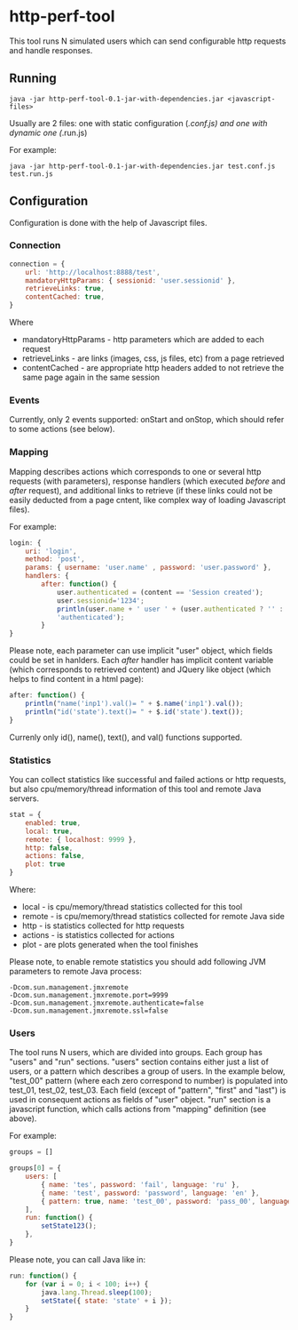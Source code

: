 http-perf-tool
==============

This tool runs N simulated users which can send configurable http requests and
handle responses.

Running
-------

```
java -jar http-perf-tool-0.1-jar-with-dependencies.jar <javascript-files>
```

Usually <javascript-files> are 2 files: one with static configuration
(*.conf.js) and one with dynamic one (*.run.js)

For example:

```
java -jar http-perf-tool-0.1-jar-with-dependencies.jar test.conf.js test.run.js
```


Configuration
-------------

Configuration is done with the help of Javascript files.

### Connection

```javascript
connection = {
    url: 'http://localhost:8888/test',
    mandatoryHttpParams: { sessionid: 'user.sessionid' },
    retrieveLinks: true,
    contentCached: true,
}
```

Where
-   mandatoryHttpParams - http parameters which are added to each request
-   retrieveLinks - are links (images, css, js files, etc) from a page retrieved
-   contentCached - are appropriate http headers added to not retrieve the same
    page again in the same session

### Events

Currently, only 2 events supported: onStart and onStop, which should refer to
some actions (see below).

### Mapping

Mapping describes actions which corresponds to one or several http requests
(with parameters), response handlers (which executed *before* and *after*
request), and additional links to retrieve (if these links could not be easily
deducted from a page cntent, like complex way of loading Javascript files).

For example:

```javascript
login: {
    uri: 'login',
    method: 'post',
    params: { username: 'user.name' , password: 'user.password' },
    handlers: {
        after: function() {
            user.authenticated = (content == 'Session created');
            user.sessionid='1234';
            println(user.name + ' user ' + (user.authenticated ? '' : 'not ') +
            'authenticated');
        }
}
```

Please note, each parameter can use implicit "user" object, which fields could
be set in hanlders. Each *after* handler has implicit content variable (which
corresponds to retrieved content) and JQuery like object (which helps to find
content in a html page):

```javascript
after: function() {
	println("name('inp1').val()= " + $.name('inp1').val());
	println("id('state').text()= " + $.id('state').text());
}
```

Currenly only id(), name(), text(), and val() functions supported.

### Statistics

You can collect statistics like successful and failed actions or http requests,
but also cpu/memory/thread information of this tool and remote Java servers.

```javascript
stat = {
    enabled: true,
    local: true,
    remote: { localhost: 9999 },
    http: false,
    actions: false,
    plot: true
}
```

Where:
-   local - is cpu/memory/thread statistics collected for this tool
-   remote - is cpu/memory/thread statistics collected for remote Java side
-   http - is statistics collected for http requests
-   actions - is statistics collected for actions
-   plot - are plots generated when the tool finishes

Please note, to enable remote statistics you should add following JVM parameters
to remote Java process:

```
-Dcom.sun.management.jmxremote
-Dcom.sun.management.jmxremote.port=9999
-Dcom.sun.management.jmxremote.authenticate=false
-Dcom.sun.management.jmxremote.ssl=false
```

### Users

The tool runs N users, which are divided into groups. Each group has "users" and
"run" sections. "users" section contains either just a list of users, or a
pattern which describes a group of users. In the example below, "test_00"
pattern (where each zero correspond to number) is populated into test_01,
test_02, test_03. Each field (except of "pattern", "first" and "last") is used
in consequent actions as fields of "user" object. "run" section is a javascript
function, which calls actions from "mapping" definition (see above).

For example:

```javascript
groups = []

groups[0] = {
	users: [
		{ name: 'tes', password: 'fail', language: 'ru' },
		{ name: 'test', password: 'password', language: 'en' },
		{ pattern: true, name: 'test_00', password: 'pass_00', language: 'en', first: 1, last: 3 }
	],
	run: function() {
		setState123();
	},
}
```

Please note, you can call Java like in:

```javascript
run: function() {
	for (var i = 0; i < 100; i++) {
		java.lang.Thread.sleep(100);
		setState({ state: 'state' + i });
	}
}
```